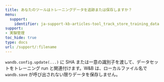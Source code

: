 ```yaml
---
title: あなたのツールはトレーニングデータを追跡または保存しますか？
menu:
  support:
    identifier: ja-support-kb-articles-tool_track_store_training_data
support:
- 実験管理
toc_hide: true
type: docs
url: /support/:filename
---
```


`wandb.config.update(...)` に SHA または一意の識別子を渡して、データセットをトレーニング run と関連付けます。W&B は、ローカルファイル名で `wandb.save` が呼び出されない限りデータを保存しません。